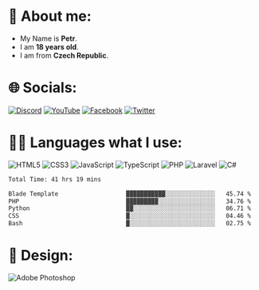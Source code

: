 # 👦 About me:
- My Name is **Petr**.<br>
- I am **18 years old**.<br>
- I am from **Czech Republic**.<br>

# 🌐 Socials:
[![Discord](https://img.shields.io/badge/Discord-%235865F2.svg?style=for-the-badge&logo=discord&logoColor=white)](https://discord.gg/k46F443VZJ) [![YouTube](https://img.shields.io/badge/YouTube-%23FF0000.svg?style=for-the-badge&logo=YouTube&logoColor=white)](https://www.youtube.com/channel/UCD_3lwYUvAeeqR0zURQNdzA) [![Facebook](https://img.shields.io/badge/Facebook-%231877F2.svg?style=for-the-badge&logo=Facebook&logoColor=white)](https://www.facebook.com/vurmpetr) [![Twitter](https://img.shields.io/badge/twitter-%231DA1F2.svg?style=for-the-badge&logo=twitter&logoColor=white)](https://twitter.com/ultronek)

# 👨‍💻 Languages what I use:
![HTML5](https://img.shields.io/badge/html5-%23E34F26.svg?style=for-the-badge&logo=html5&logoColor=white) ![CSS3](https://img.shields.io/badge/css3-%231572B6.svg?style=for-the-badge&logo=css3&logoColor=white) ![JavaScript](https://img.shields.io/badge/javascript-%23323330.svg?style=for-the-badge&logo=javascript&logoColor=%23F7DF1E) ![TypeScript](https://img.shields.io/badge/typescript-%23323330.svg?style=for-the-badge&logo=typescript&logoColor=%23007acc) ![PHP](https://img.shields.io/badge/php-%23777BB4.svg?style=for-the-badge&logo=php&logoColor=white) ![Laravel](https://img.shields.io/badge/laravel-%23F05340.svg?style=for-the-badge&logo=laravel&logoColor=white) ![C#](https://img.shields.io/badge/c%23-%23239120.svg?style=for-the-badge&logo=c-sharp&logoColor=white)
<br>
<!--START_SECTION:waka-->

```txt
Total Time: 41 hrs 19 mins

Blade Template                   ▓▓▓▓▓▓▓▓▓▓▓░░░░░░░░░░░░░░   45.74 %
PHP                              ▓▓▓▓▓▓▓▓▓░░░░░░░░░░░░░░░░   34.76 %
Python                           ▓▓░░░░░░░░░░░░░░░░░░░░░░░   06.71 %
CSS                              ▓░░░░░░░░░░░░░░░░░░░░░░░░   04.46 %
Bash                             ▓░░░░░░░░░░░░░░░░░░░░░░░░   02.75 %
```

<!--END_SECTION:waka-->

# 🎨 Design:
![Adobe Photoshop](https://img.shields.io/badge/adobe%20photoshop-%2331A8FF.svg?style=for-the-badge&logo=adobe%20photoshop&logoColor=white)
